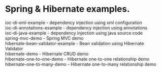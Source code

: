 Spring & Hibernate examples.
===========================
ioc-di-xml-example - dependency injection using xml configuration<br>
ioc-di-annotations-example - dependency injection using annotations<br>
ioc-di-java-example - dependency injection using java source code<br>
spring-mvc-demo - Spring MVC demo<br>
hibernate-bean-validator-example - Bean validation using Hibernate Validator<br>
hibernate-demo - Hibernate CRUD demo<br>
hibernate-one-to-one-demo - Hibernate one-to-one relationship demo<br>
hibernate-one-to-many-demo - Hibernate one-to-many relationship demo<br>